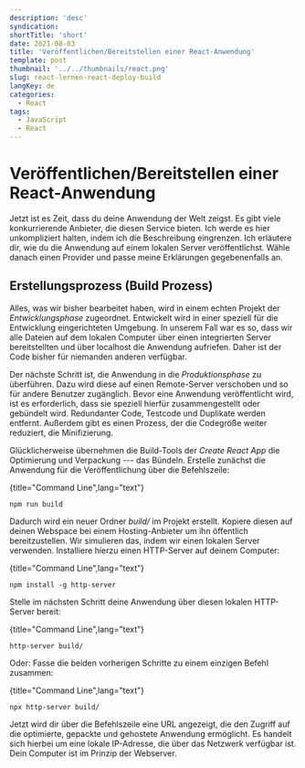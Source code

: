 ```yaml
---
description: 'desc'
syndication:
shortTitle: 'short'
date: 2021-08-03
title: 'Veröffentlichen/Bereitstellen einer React-Anwendung'
template: post
thumbnail: '../../thumbnails/react.png'
slug: react-lernen-react-deploy-build
langKey: de
categories:
  - React
tags:
  - JavaScript
  - React
---
```


# Veröffentlichen/Bereitstellen einer React-Anwendung

Jetzt ist es Zeit, dass du deine Anwendung der Welt zeigst. Es gibt viele konkurrierende Anbieter, die diesen Service bieten. Ich werde es hier unkompliziert halten, indem ich die Beschreibung eingrenzen. Ich erläutere dir, wie du die Anwendung auf einem lokalen Server veröffentlichst. Wähle danach einen Provider und passe meine Erklärungen gegebenenfalls an.

## Erstellungsprozess (Build Prozess)

Alles, was wir bisher bearbeitet haben, wird in einem echten Projekt der *Entwicklungsphase* zugeordnet. Entwickelt wird in einer speziell für die Entwicklung eingerichteten Umgebung. In unserem Fall war es so, dass wir alle Dateien auf dem lokalen Computer über einen integrierten Server bereitstellten und über localhost die Anwendung aufriefen. Daher ist der Code bisher für niemanden anderen verfügbar.

Der nächste Schritt ist, die Anwendung in die *Produktionsphase* zu überführen. Dazu wird diese auf einen Remote-Server verschoben und so für andere Benutzer zugänglich. Bevor eine Anwendung veröffentlicht wird, ist es erforderlich, dass sie speziell hierfür zusammengestellt oder gebündelt wird. Redundanter Code, Testcode und Duplikate werden entfernt. Außerdem gibt es einen Prozess, der die Codegröße weiter reduziert, die Minifizierung.

Glücklicherweise übernehmen die Build-Tools der *Create React App* die Optimierung und Verpackung --- das Bündeln. Erstelle zunächst die Anwendung für die Veröffentlichung über die Befehlszeile:

{title="Command Line",lang="text"}
```
npm run build
```

Dadurch wird ein neuer Ordner *build/* im Projekt erstellt. Kopiere diesen auf deinen Webspace bei einem Hosting-Anbieter um ihn öffentlich bereitzustellen. Wir simulieren das, indem wir einen lokalen Server verwenden. Installiere hierzu einen HTTP-Server auf deinem Computer:

{title="Command Line",lang="text"}
```
npm install -g http-server
```

Stelle im nächsten Schritt deine Anwendung über diesen lokalen HTTP-Server bereit:

{title="Command Line",lang="text"}
```
http-server build/
```

Oder: Fasse die beiden vorherigen Schritte zu einem einzigen Befehl zusammen:

{title="Command Line",lang="text"}
```
npx http-server build/
```

Jetzt wird dir über die Befehlszeile eine URL angezeigt, die den Zugriff auf die optimierte, gepackte und gehostete Anwendung ermöglicht. Es handelt sich hierbei um eine lokale IP-Adresse, die über das Netzwerk verfügbar ist. Dein Computer ist im Prinzip der Webserver.
<img src="https://vg04.met.vgwort.de/na/f1214cbe34024350a5d2153649c185a8" width="1" height="1" alt="">
